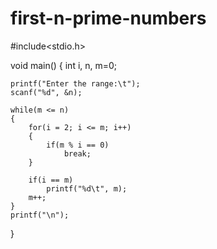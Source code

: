 # first-n-prime-numbers

#include<stdio.h>

void main()
{
	int i, n, m=0;
	
	printf("Enter the range:\t");
	scanf("%d", &n);
	
	while(m <= n)
	{
		for(i = 2; i <= m; i++)
		{
			if(m % i == 0)
				break;
		}
		
		if(i == m)
			printf("%d\t", m);
		m++;
	}
	printf("\n");
}
